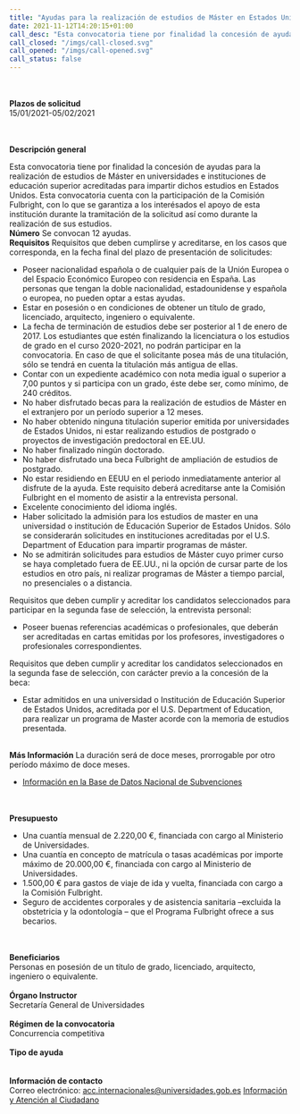 ```yaml
---
title: "Ayudas para la realización de estudios de Máster en Estados Unidos de América. Convocatoria curso 2021-2022"
date: 2021-11-12T14:20:15+01:00
call_desc: "Esta convocatoria tiene por finalidad la concesión de ayudas para la realización de estudios de Máster ..."
call_closed: "/imgs/call-closed.svg"
call_opened: "/imgs/call-opened.svg"
call_status: false
---
```

<br><br><b>Plazos de solicitud</b><br>
15/01/2021-05/02/2021  

<br><br><b>Descripción general</b><br>

Esta convocatoria tiene por finalidad la concesión de ayudas para la realización de estudios de Máster en universidades e instituciones de educación superior acreditadas para impartir dichos estudios en Estados Unidos. Esta convocatoria cuenta con la participación de la Comisión Fulbright, con lo que se garantiza a los interésados el apoyo de esta institución durante la tramitación de la solicitud así como durante la realización de sus estudios.
<br><strong>Número</strong>
Se convocan 12 ayudas.
<br><strong>Requisitos</strong>
Requisitos que deben cumplirse y acreditarse, en los casos que corresponda, en la fecha final del plazo de presentación de solicitudes:
<ul>
<li>Poseer nacionalidad española o de cualquier país de la Unión Europea o del Espacio Económico Europeo con residencia en España. Las personas que tengan la doble nacionalidad, estadounidense y española o europea, no pueden optar a estas ayudas.</li>
<li>Estar en posesión o en condiciones de obtener un título de grado, licenciado, arquitecto, ingeniero o equivalente.</li>
<li>La fecha de terminación de estudios debe ser posterior al 1 de enero de 2017. Los estudiantes que estén finalizando la licenciatura o los estudios de grado en el curso 2020-2021, no podrán participar en la convocatoria. En caso de que el solicitante posea más de una titulación, sólo se tendrá en cuenta la titulación más antigua de ellas.</li>
<li>Contar con un expediente académico con nota media igual o superior a 7,00 puntos y si participa con un grado, éste debe ser, como mínimo, de 240 créditos.</li>
<li>No haber disfrutado becas para la realización de estudios de Máster en el extranjero por un período superior a 12 meses.</li>
<li>No haber obtenido ninguna titulación superior emitida por universidades de Estados Unidos, ni estar realizando estudios de postgrado o proyectos de investigación predoctoral en EE.UU.</li>
<li>No haber finalizado ningún doctorado.</li>
<li>No haber disfrutado una beca Fulbright de ampliación de estudios de postgrado.</li>
<li>No estar residiendo en EEUU en el periodo inmediatamente anterior al disfrute de la ayuda. Este requisito deberá acreditarse ante la Comisión Fulbright en el momento de asistir a la entrevista personal.</li>
<li>Excelente conocimiento del idioma inglés.</li>
<li>Haber solicitado la admisión para los estudios de master en una universidad o institución de Educación Superior de Estados Unidos. Sólo se considerarán solicitudes en instituciones acreditadas por el U.S. Department of Education para impartir programas de máster.</li>
<li>No se admitirán solicitudes para estudios de Máster cuyo primer curso se haya completado fuera de EE.UU., ni la opción de cursar parte de los estudios en otro país, ni realizar programas de Máster a tiempo parcial, no presenciales o a distancia.</li>
</ul>
Requisitos que deben cumplir y acreditar los candidatos seleccionados para participar en la segunda fase de selección, la entrevista personal:
<ul>
<li>Poseer buenas referencias académicas o profesionales, que deberán ser acreditadas en cartas emitidas por los profesores, investigadores o profesionales correspondientes.</li>
</ul>
Requisitos que deben cumplir y acreditar los candidatos seleccionados en la segunda fase de selección, con carácter previo a la concesión de la beca:
<ul>
<li>Estar admitidos en una universidad o Institución de Educación Superior de Estados Unidos, acreditada por el U.S. Department of Education, para realizar un programa de Master acorde con la memoria de estudios presentada.</li>
</ul>
<br><strong>Más Información</strong>
La duración será de doce meses, prorrogable por otro período máximo de doce meses.
<ul>
<li><a title="Información en la Base de Datos Nacional de Subvenciones" href="https://www.pap.hacienda.gob.es/bdnstrans/GE/es/convocatoria/489999" target="_blank" rel="external noopener">Información en la Base de Datos Nacional de Subvenciones</a></li>
</ul>

<br><br><b>Presupuesto</b><br> 

<ul>
<li>Una cuantía mensual de 2.220,00 €, financiada con cargo al Ministerio de Universidades.


</li>
<li>Una cuantía en concepto de matrícula o tasas académicas por importe máximo de 20.000,00 €, financiada con cargo al Ministerio de Universidades.


</li>
<li>1.500,00 € para gastos de viaje de ida y vuelta, financiada con cargo a la Comisión Fulbright.


</li>
<li>Seguro de accidentes corporales y de asistencia sanitaria –excluida la obstetricia y la odontología – que el Programa Fulbright ofrece a sus becarios.</li>
</ul>

<br><br><b>Beneficiarios</b><br> 
Personas en posesión de un título de grado, licenciado, arquitecto, ingeniero o equivalente.
<br><br><b>Órgano Instructor</b><br>
Secretaría General de Universidades
<br><br><b>Régimen de la convocatoria</b><br> 
Concurrencia competitiva
<br><br><b>Tipo de ayuda</b><br> 
<br><br><b>Información de contacto</b><br> 
Correo electrónico:<span>&nbsp;</span><a href="mailto:acc.internacionales@universidades.gob.es">acc.internacionales@universidades.gob.es</a>
<a title="Información y Atención al Ciudadano" href="https://www.universidades.gob.es/portal/site/MICINN/menuitem.b153148dd6857ccd7010721001432ea0/?vgnextoid=41dbdaa8a3860210VgnVCM1000001034e20aRCRD">Informaci&oacute;n y Atenci&oacute;n al Ciudadano</a>